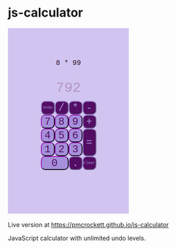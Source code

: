 # js-calculator

![Bookshelf](/images/js-calculator1.jpg?raw=true "Bookshelf")

Live version at https://pmcrockett.github.io/js-calculator

JavaScript calculator with unlimited undo levels.
